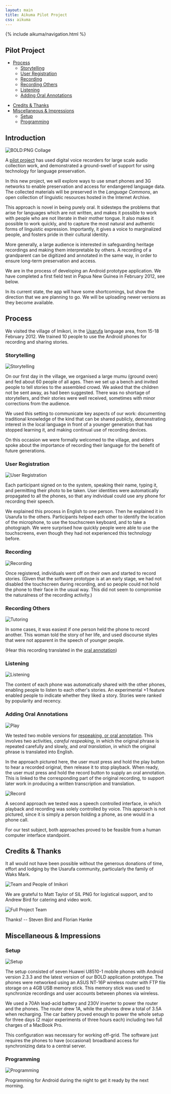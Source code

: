 ```yaml
---
layout: main
title: Aikuma Pilot Project
css: aikuma
---
```

{% include aikuma/navigation.html %}

## Pilot Project


* [Process](#process)
  * [Storytelling](#storytelling)
  * [User Registration](#user_registration)
  * [Recording](#recording)
  * [Recording Others](#recording_others)
  * [Listening](#listening)
  * [Adding Oral Annotations](#adding_oral_annotations)
<!-- * [Interview with the Elders](#interview_with_the_elders) -->
* [Credits & Thanks](#credits__thanks)
* [Miscellaneous & Impressions](#miscellaneous__impressions)
  * [Setup](#setup)
  * [Programming](#programming)

## Introduction

![BOLD:PNG Collage](/images/bold-collage.jpg)

A [pilot project](/bold-png/) has used digital voice recorders for large scale audio collection work, and demonstrated a ground-swell of support for using technology for language preservation.

In this new project, we will explore ways to use smart phones and 3G networks to enable preservation and access for endangered language data.  The collected materials will be preserved in the _Language Commons_, an open collection of linguistic resources hosted in the Internet Archive.

This approach is novel in being purely oral.  It sidesteps the problems that arise for languages which are not written, and makes it possible to work with people who are not literate in their mother tongue.  It also makes it possible to work quickly, and to capture the most natural and authentic forms of linguistic expression.  Importantly, it gives a voice to marginalized people, and fosters pride in their cultural identity.

More generally, a large audience is interested in safeguarding heritage recordings and making them interpretable by others.  A recording of a grandparent can be digitized and annotated in the same way, in order to ensure long-term preservation and access.

We are in the process of developing an Android prototype application. We have completed a first field test in Papua New Guinea in February 2012, see below. 

In its current state, the app will have some shortcomings, but show the direction that we are planning to go. We will be uploading newer versions as they become available.

## Process

We visited the village of Imikori, in the [Usarufa](http://en.wikipedia.org/wiki/Usarufa_language) language area, from 15-18 February 2012.  We trained 10 people to use the Android phones for recording and sharing stories.

<!-- The images were downscaled to 10% from the original size of 4288 x 2848 (width: 429px) --><!-- div class="illustration" -->

### Storytelling

![Storytelling](/images/report-png/storytelling.png)

On our first day in the village, we organised a large mumu (ground oven) and fed about 60 people of all ages. Then we set up a bench and invited people to tell stories to the assembled crowd. We asked that the children not be sent away, as had been suggested. There was no shortage of storytellers, and their stories were well received, sometimes with minor corrections from the audience.

We used this setting to communicate key aspects of our work: documenting traditional knowledge of the kind that can be shared publicly, demonstrating interest in the local language in front of a younger generation that has stopped learning it, and making continual use of recording devices.

On this occasion we were formally welcomed to the village, and elders spoke about the importance of recording their language for the benefit of future generations.

<!-- video controls="true" poster="./videos/storytelling_poster.png" preload="none">
  <source src='./videos/storytelling_medium.m4v' type='video/mp4; codecs="mp4a.40.2"'/>
  Video tag not supported. Download the large video <a href="./videos/storytelling_medium.m4v">here</a>. Download the small video <a href="./videos/storytelling_small.m4v">here</a>.
</video -->

### User Registration

![User Registration](/images/report-png/capturing.png)

Each participant signed on to the system, speaking their name, typing it, and permitting their photo to be taken. User identities were automatically propagated to all the phones, so that any individual could use any phone for recording their speech.

We explained this process in English to one person.  Then he explained it in Usarufa to the others.  Participants helped each other to identify the location of the microphone, to use the touchscreen keyboard, and to take a photograph. We were surprised how quickly people were able to use the touchscreens, even though they had not experienced this technology before. 

### Recording

![Recording](/images/report-png/recording.png)

Once registered, individuals went off on their own and started to record stories.  (Given that the software prototype is at an early stage, we had not disabled the touchscreen during recording, and so people could not hold the phone to their face in the usual way. This did not seem to compromise the naturalness of the recording activity.)

<!-- video controls="true" poster="./videos/recording_poster.png" preload="none">
  <source src='./videos/recording_medium.m4v' type='video/mp4; codecs="mp4a.40.2"'/>
  Video tag not supported. Download the large video <a href="./videos/recording_medium.m4v">here</a>. Download the small video <a href="./videos/recording_small.m4v">here</a>.
</video -->

### Recording Others

![Tutoring](/images/report-png/tutoring.png)

In some cases, it was easiest if one person held the phone to record another.  This woman told the story of her life, and used discourse styles that were not apparent in the speech of younger people.

<!-- video controls="true" poster="./videos/recording_others_poster.png" preload="none">
  <source src='./videos/recording_others_small.m4v' type='video/mp4; codecs="mp4a.40.2"'/>
  Video tag not supported. Download the large video <a href="./videos/recording_others_medium.m4v">here</a>. Download the small video <a href="./videos/recording_others_small.m4v">here</a>.
</video -->

(Hear this recording translated in the [oral annotation](#adding_oral_annotations))

### Listening

![Listening](/images/report-png/listening.png)

The content of each phone was automatically shared with the other phones, enabling people to listen to each other's stories. An experimental +1 feature enabled people to indicate whether they liked a story. Stories were ranked by popularity and recency.

<!-- video controls="true" poster="./videos/listening_poster.png" preload="none">
  <source src='./videos/listening_medium.m4v' type='video/mp4; codecs="mp4a.40.2"'/>
  Video tag not supported. Download the large video <a href="./videos/listening_medium.m4v">here</a>. Download the small video <a href="./videos/listening_small.m4v">here</a>.
</video -->

### Adding Oral Annotations

![Play](/images/report-png/respeak-play.png)

We tested two mobile versions for [respeaking, or oral annotation](http://www.boldpng.info/bold/stage2).  This involves two activities, _careful respeaking_, in which the original phrase is repeated carefully and slowly, and _oral translation_, in which the original phrase is translated into English.

In the approach pictured here, the user must press and hold the play button to hear a recorded original, then release it to stop playback.
When ready, the user must press and hold the record button to supply an oral annotation.  This is linked to the corresponding part of the original recording, to support later work in producing a written transcription and translation. 

![Record](/images/report-png/respeak-record.png)

A second approach we tested was a speech controlled interface, in which playback and recording was solely controlled by voice. This approach is not pictured, since it is simply a person holding a phone, as one would in a phone call.

For our test subject, both approaches proved to be feasible from a human computer interface standpoint.

<!-- video controls="true" poster="./videos/respeaking1_poster.png" preload="none">
  <source src='./videos/respeaking1_medium.m4v' type='video/mp4; codecs="mp4a.40.2"'/>
  Video tag not supported. Download the large video <a href="./videos/respeaking1_medium.m4v">here</a>. Download the small video <a href="./videos/respeaking1_small.m4v">here</a>.
</video -->

<!-- ## Interview with the Elders -->

<!-- video controls="true" poster="./videos/interview1_poster.png" preload="none">
  <source src='./videos/interview1_medium.m4v' type='video/mp4; codecs="mp4a.40.2"'/>
  Video tag not supported. Download the large video <a href="./videos/interview1_medium.m4v">here</a>. Download the small video <a href="./videos/interview1_small.m4v">here</a>.
</video -->

<!-- video controls="true" poster="./videos/interview2_poster.png" preload="none">
  <source src='./videos/interview2_medium.m4v' type='video/mp4; codecs="mp4a.40.2"'/>
  Video tag not supported. Download the large video <a href="./videos/interview2_medium.m4v">here</a>. Download the small video <a href="./videos/interview2_small.m4v">here</a>.
</video -->

<!-- video controls="true" poster="./videos/interview3_poster.png" preload="none">
  <source src='./videos/interview3_medium.m4v' type='video/mp4; codecs="mp4a.40.2"'/>
  Video tag not supported. Download the large video <a href="./videos/interview3_medium.m4v">here</a>. Download the small video <a href="./videos/interview3_small.m4v">here</a>.
</video -->

<!-- video controls="true" poster="./videos/interview4_poster.png" preload="none">
  <source src='./videos/interview4_medium.m4v' type='video/mp4; codecs="mp4a.40.2"'/>
  Video tag not supported. Download the large video <a href="./videos/interview4_medium.m4v">here</a>. Download the small video <a href="./videos/interview4_small.m4v">here</a>.
</video -->

<!-- video controls="true" poster="./videos/interview5_poster.png" preload="none">
  <source src='./videos/interview5_medium.m4v' type='video/mp4; codecs="mp4a.40.2"'/>
  Video tag not supported. Download the large video <a href="./videos/interview5_medium.m4v">here</a>. Download the small video <a href="./videos/interview5_small.m4v">here</a>.
</video -->

## Credits & Thanks

It all would not have been possible without the generous donations of time, effort and lodging by the Usarufa community, particularly the family of Waks Mark.

![Team and People of Imikori](/images/report-png/team.png)

We are grateful to Matt Taylor of SIL PNG for logistical support, and to Andrew Bird for catering and video work.

![Full Project Team](/images/report-png/team2.png)

Thanks!
  -- Steven Bird and Florian Hanke

## Miscellaneous & Impressions

### Setup

![Setup](/images/report-png/setup.png)

The setup consisted of seven Huawei U8510-1 mobile phones with Android version 2.3.3 and the latest version of our BOLD application prototype. The phones were networked using an ASUS NT-16P wireless router with FTP file storage on a 4GB USB memory stick. This memory stick was used to synchronize recordings and user accounts between phones via wireless.

We used a 70Ah lead-acid battery and 230V inverter to power the router and the phones. The router drew 1A, while the phones drew a total of 3.5A when recharging. The car battery proved enough to power the whole setup for three days (2 major experiments of three hours each) including two full charges of a MacBook Pro.

This configuration was necessary for working off-grid. The software just requires the phones to have (occasional) broadband access for synchronizing data to a central server.

<!-- video controls="true" poster="./videos/setup_poster.png" preload="none">
  <source src='./videos/setup_small.m4v' type='video/mp4; codecs="mp4a.40.2"'/>
  Video tag not supported. Download the large video <a href="./videos/setup_medium.m4v">here</a>. Download the small video <a href="./videos/setup_small.m4v">here</a>.
</video -->

### Programming

![Programming](/images/report-png/programming.png)

Programming for Android during the night to get it ready by the next morning.